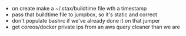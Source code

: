 * on create make a ~/.stax/buildtime file wth a timestamp
* pass that buildtime file to jumpbox, so it's static and correct
* don't populate bashrc if we've already done it on that jumper
* get coreos/docker private ips from an aws query cleaner than we are
